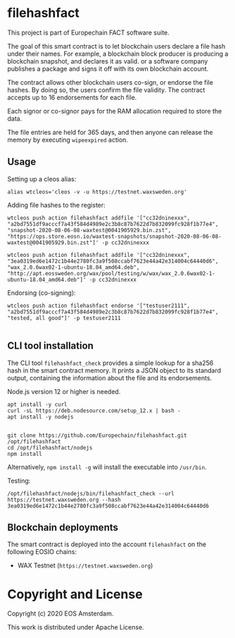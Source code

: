 # filehashfact

This project is part of Europechain FACT software suite.

The goal of this smart contract is to let blockchain users declare a
file hash under their names. For example, a blockchain block producer
is producing a blockchain snapshot, and declares it as valid. or a
software company publishes a package and signs it off with its own
blockchain account.

The contract allows other blockchain users co-sign, or endorse the
file hashes. By doing so, the users confirm the file validity. The
contract accepts up to 16 endorsements for each file.

Each signor or co-signor pays for the RAM allocation required to store
the data.

The file entries are held for 365 days, and then anyone can release
the memory by executing `wipeexpired` action.


## Usage

Setting up a cleos alias:

```
alias wtcleos='cleos -v -u https://testnet.waxsweden.org'
```

Adding file hashes to the register:

```
wtcleos push action filehashfact addfile '["cc32dninexxx", "a2bd7551df9acccf7a43f584d4989e2c3b8c87b7622d7b832099fc928f1b77e4", "snapshot-2020-08-06-08-waxtest@0041905929.bin.zst", "https://ops.store.eosn.io/waxtest-snapshots/snapshot-2020-08-06-08-waxtest@0041905929.bin.zst"]' -p cc32dninexxx

wtcleos push action filehashfact addfile '["cc32dninexxx", "3ea0319ed6e1472c1b44e2780fc3a9f508ccabf7623e44a42e314004c64440d6", "wax_2.0.6wax02-1-ubuntu-18.04_amd64.deb", "http://apt.eossweden.org/wax/pool/testing/w/wax/wax_2.0.6wax02-1-ubuntu-18.04_amd64.deb"]' -p cc32dninexxx

```

Endorsing (co-signing):

```
wtcleos push action filehashfact endorse '["testuser2111", "a2bd7551df9acccf7a43f584d4989e2c3b8c87b7622d7b832099fc928f1b77e4", "tested, all good"]' -p testuser2111


```



## CLI tool installation

The CLI tool `filehashfact_check` provides a simple lookup for a
sha256 hash in the smart contract memory. It prints a JSON object to
its standard output, containing the information about the file and its
endorsements.

Node.js version 12 or higher is needed.

```
apt install -y curl
curl -sL https://deb.nodesource.com/setup_12.x | bash -
apt install -y nodejs


git clone https://github.com/Europechain/filehashfact.git /opt/filehashfact
cd /opt/filehashfact/nodejs
npm install
```

Alternatively, `npm install -g` will install the executable into `/usr/bin`.

Testing:
```
/opt/filehashfact/nodejs/bin/filehashfact_check --url https://testnet.waxsweden.org --hash 3ea0319ed6e1472c1b44e2780fc3a9f508ccabf7623e44a42e314004c64440d6

```


## Blockchain deployments

The smart contract is deployed into the account `filehashfact` on the
following EOSIO chains:


* WAX Testnet (`https://testnet.waxsweden.org`)




# Copyright and License

Copyright (c) 2020 EOS Amsterdam.

This work is distributed under Apache License.
